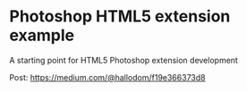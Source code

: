 Photoshop HTML5 extension example
===========================

A starting point for HTML5 Photoshop extension development

Post: https://medium.com/@hallodom/f19e366373d8
